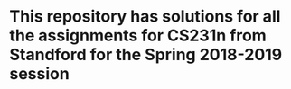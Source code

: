 # This repository has solutions for all the assignments for CS231n from Standford for the Spring 2018-2019 session
